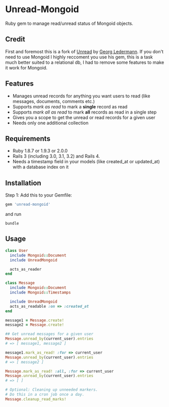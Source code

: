 Unread-Mongoid
======

Ruby gem to manage read/unread status of Mongoid objects.

## Credit
First and foremost this is a fork of [Unread](https://github.com/ledermann/unread) by [Georg Ledermann](http://www.georg-ledermann.de). If you don't need to use Mongoid I highly reccoment you use his gem, this is a task much better suited to a relational db, I had to remove some features to make it work for Mongoid.

## Features

* Manages unread records for anything you want users to read (like messages, documents, comments etc.)
* Supports _mark as read_ to mark a **single** record as read
* Supports _mark all as read_ to mark **all** records as read in a single step
* Gives you a scope to get the unread or read records for a given user
* Needs only one additional collection


## Requirements

* Ruby 1.8.7 or 1.9.3 or 2.0.0
* Rails 3 (including 3.0, 3.1, 3.2) and Rails 4.
* Needs a timestamp field in your models (like created_at or updated_at) with a database index on it


## Installation

Step 1: Add this to your Gemfile:

```ruby
gem 'unread-mongoid'
```

and run

```shell
bundle
```


## Usage

```ruby
class User
  include Mongoid::Document
  include UnreadMongoid

  acts_as_reader
end

class Message
  include Mongoid::Document
  include Mongoid::Timestamps

  include UnreadMongoid
  acts_as_readable :on => :created_at
end

message1 = Message.create!
message2 = Message.create!

## Get unread messages for a given user
Message.unread_by(current_user).entries
# => [ message1, message2 ]

message1.mark_as_read! :for => current_user
Message.unread_by(current_user).entries
# => [ message2 ]

Message.mark_as_read! :all, :for => current_user
Message.unread_by(current_user).entries
# => [ ]

# Optional: Cleaning up unneeded markers.
# Do this in a cron job once a day.
Message.cleanup_read_marks!
```
